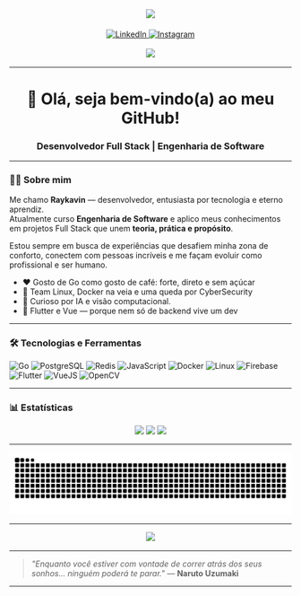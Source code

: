 <div align="center">
  <img height="200" src="https://lh3.googleusercontent.com/d/1n68qa7w84E-rFBZ9f9X97ed974v_kzpT" />
</div>

<br>

<div align="center">
  <a href="https://www.linkedin.com/in/raykavin-dev" target="_blank">
    <img src="https://raw.githubusercontent.com/maurodesouza/profile-readme-generator/master/src/assets/icons/social/linkedin/default.svg" width="37" height="25" alt="LinkedIn" />
  </a>
  <a href="https://www.instagram.com/raykavin.dev" target="_blank">
    <img src="https://raw.githubusercontent.com/maurodesouza/profile-readme-generator/master/src/assets/icons/social/instagram/default.svg" width="37" height="25" alt="Instagram" />
  </a>
</div>

<br>

<div align="center">
  <img src="https://visitor-badge.laobi.icu/badge?page_id=raykavin.raykavin&left_color=tomato" />
</div>

---

<h1 align="center">👋 Olá, seja bem-vindo(a) ao meu GitHub!</h1>
<h3 align="center">Desenvolvedor Full Stack | Engenharia de Software</h3>

---

### 👨‍💻 Sobre mim

Me chamo **Raykavin** — desenvolvedor, entusiasta por tecnologia e eterno aprendiz.  
Atualmente curso **Engenharia de Software** e aplico meus conhecimentos em projetos Full Stack que unem **teoria, prática e propósito**.

Estou sempre em busca de experiências que desafiem minha zona de conforto, conectem com pessoas incríveis e me façam evoluir como profissional e ser humano.

- ❤️ Gosto de Go como gosto de café: forte, direto e sem açúcar  
- 🐧 Team Linux, Docker na veia e uma queda por CyberSecurity  
- 🧠 Curioso por IA e visão computacional.
- 📱 Flutter e Vue — porque nem só de backend vive um dev  

---

### 🛠️ Tecnologias e Ferramentas

<div align="left">
  <img src="https://cdn.jsdelivr.net/gh/devicons/devicon/icons/go/go-original.svg" height="40" alt="Go" />
  <img src="https://cdn.jsdelivr.net/gh/devicons/devicon/icons/postgresql/postgresql-original.svg" height="40" alt="PostgreSQL" />
  <img src="https://cdn.jsdelivr.net/gh/devicons/devicon/icons/redis/redis-original.svg" height="40" alt="Redis" />
  <img src="https://cdn.jsdelivr.net/gh/devicons/devicon/icons/javascript/javascript-original.svg" height="40" alt="JavaScript" />
  <img src="https://cdn.jsdelivr.net/gh/devicons/devicon/icons/docker/docker-plain-wordmark.svg" height="40" alt="Docker" />
  <img src="https://cdn.jsdelivr.net/gh/devicons/devicon/icons/linux/linux-original.svg" height="40" alt="Linux" />
  <img src="https://cdn.jsdelivr.net/gh/devicons/devicon/icons/firebase/firebase-plain-wordmark.svg" height="40" alt="Firebase" />
  <img src="https://cdn.jsdelivr.net/gh/devicons/devicon/icons/flutter/flutter-original.svg" height="40" alt="Flutter" />
  <img src="https://cdn.jsdelivr.net/gh/devicons/devicon/icons/vuejs/vuejs-original.svg" height="40" alt="VueJS" />
  <img src="https://cdn.jsdelivr.net/gh/devicons/devicon/icons/opencv/opencv-original.svg" height="40" alt="OpenCV" />
</div>

---

### 📊 Estatísticas

<div align="center">
  <img src="https://github-readme-stats.vercel.app/api/top-langs?username=raykavin&locale=pt-br&layout=compact&card_width=320&langs_count=5&theme=github_dark&hide_border=false" height="150" />
  <img src="https://github-readme-stats.vercel.app/api?username=raykavin&show_icons=true&include_all_commits=true&count_private=true&theme=github_dark&locale=pt-br&hide_border=false" height="150" />
  <img src="https://github-readme-activity-graph.vercel.app/graph?username=raykavin&theme=github-dark" height="150" />
</div>

---



<img src="https://raw.githubusercontent.com/raykavin/raykavin/output/snake.svg" alt="Snake animation" />

---

<div align="center">
  <img height="150" src="https://lh3.googleusercontent.com/d/1NwguL601RtS-d64cInbV3OKSxWdgh8OC" />
</div>

---

> _"Enquanto você estiver com vontade de correr atrás dos seus sonhos... ninguém poderá te parar."_ — **Naruto Uzumaki**

---
